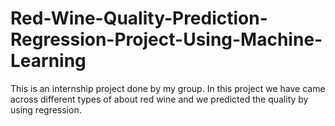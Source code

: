 # Red-Wine-Quality-Prediction-Regression-Project-Using-Machine-Learning
This is an internship project done by my group. In this project we have came across different types of about red wine and we predicted the quality by using regression.
